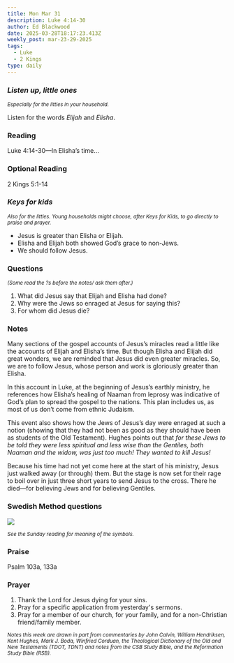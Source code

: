```yaml
---
title: Mon Mar 31
description: Luke 4:14-30
author: Ed Blackwood
date: 2025-03-28T18:17:23.413Z
weekly_post: mar-23-29-2025
tags:
  - Luke
  - 2 Kings
type: daily
---
```

### *Listen up, little ones*

<div><small><i>Especially for the littles in your household.</i></small></div>

Listen for the words *Elijah* and *Elisha*.

### Reading

Luke 4:14-30—In Elisha’s time…

### Optional Reading

2 Kings 5:1-14

### *Keys for kids*

<div><small><i>Also for the littles. Young households might choose, after Keys for Kids, to go directly to praise and prayer.</i></small></div>

* Jesus is greater than Elisha or Elijah.
* Elisha and Elijah both showed God’s grace to non-Jews.
* We should follow Jesus.

### Questions

<div><small><i>(Some read the ?s before the notes/ ask them after.)</i></small></div>

1. What did Jesus say that Elijah and Elisha had done?
2. Why were the Jews so enraged at Jesus for saying this?
3. For whom did Jesus die?

### Notes

Many sections of the gospel accounts of Jesus’s miracles read a little like the accounts of Elijah and Elisha’s time. But though Elisha and Elijah did great wonders, we are reminded that Jesus did even greater miracles. So, we are to follow Jesus, whose person and work is gloriously greater than Elisha.

In this account in Luke, at the beginning of Jesus’s earthly ministry, he references how Elisha’s healing of Naaman from leprosy was indicative of God’s plan to spread the gospel to the nations. This plan includes us, as most of us don’t come from ethnic Judaism.

This event also shows how the Jews of Jesus’s day were enraged at such a notion (showing that they had not been as good as they should have been as students of the Old Testament). Hughes points out that *for these Jews to be told they were less spiritual and less wise than the Gentiles, both Naaman and the widow, was just too much! They wanted to kill Jesus!*

Because his time had not yet come here at the start of his ministry, Jesus just walked away (or through) them. But the stage is now set for their rage to boil over in just three short years to send Jesus to the cross. There he died—for believing Jews and for believing Gentiles.

### Swedish Method questions

![](/static/img/family_worship_study_ed-swedish_questions.png)

<div><small><i>See the Sunday reading for meaning of the symbols.</i></small></div>

### Praise

P﻿salm 103a, 133a

### Prayer

1. Thank the Lord for Jesus dying for your sins.
2. Pray for a specific application from yesterday's sermons.
3. Pray for a member of our church, for your family, and for a non-Christian friend/family member.

<div><small><i>Notes this week are drawn in part from commentaries by John Calvin, William Hendriksen, Kent Hughes, Mark J. Boda, Winfried Corduan, the Theological Dictionary of the Old and New Testaments (TDOT, TDNT) and notes from the CSB Study Bible, and the Reformation Study Bible (RSB).</i></small></div>